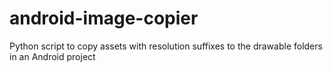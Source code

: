 # android-image-copier
Python script to copy assets with resolution suffixes to the drawable folders in an Android project
